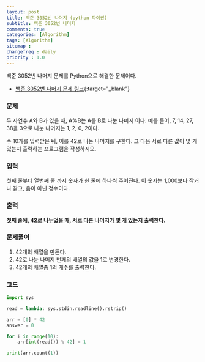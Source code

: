 ```yaml
---
layout: post
title: 백준 3052번 나머지 (python 파이썬)
subtitle: 백준 3052번 나머지
comments: true
categories: [Algorithm]
tags: [Algorithm]
sitemap :
changefreq : daily
priority : 1.0
---
```

백준 3052번 나머지 문제를 Python으로 해결한 문제이다.  

* [백준 3052번 나머지 문제 링크](https://www.acmicpc.net/problem/3052){:target="_blank"}


### 문제 
두 자연수 A와 B가 있을 때, A%B는 A를 B로 나눈 나머지 이다. 예를 들어, 7, 14, 27, 38을 3으로 나눈 나머지는 1, 2, 0, 2이다. 

수 10개를 입력받은 뒤, 이를 42로 나눈 나머지를 구한다. 그 다음 서로 다른 값이 몇 개 있는지 출력하는 프로그램을 작성하시오.


### 입력
첫째 줄부터 열번째 줄 까지 숫자가 한 줄에 하나씩 주어진다. 이 숫자는 1,000보다 작거나 같고, 음이 아닌 정수이다.


### 출력
**<u>첫째 줄에, 42로 나누었을 때, 서로 다른 나머지가 몇 개 있는지 출력한다.</u>**


### 문제풀이
1. 42개의 배열을 만든다.
2. 42로 나눈 나머지 번째의 배열의 값을 1로 변경한다.
3. 42개의 배열중 1의 개수를 출력한다.


### 코드
```python
import sys

read = lambda: sys.stdin.readline().rstrip()

arr = [0] * 42
answer = 0

for i in range(10):
    arr[int(read()) % 42] = 1

print(arr.count(1))
```